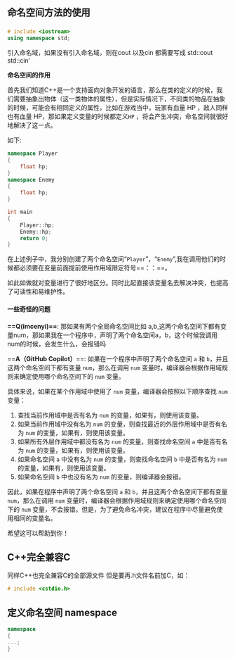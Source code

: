 ## 命名空间方法的使用


### 
```cpp
# include <iostream>
using namespace std;
```

引入命名域，如果没有引入命名域，则在cout 以及cin 都需要写成
std::cout
std::cin‘

**命名空间的作用**

首先我们知道C++是一个支持面向对象开发的语言，那么在类的定义的时候，我们需要抽象出物体（这一类物体的属性），但是实际情况下，不同类的物品在抽象的时候，可能会有相同定义的属性，比如在游戏当中，玩家有血量 HP ，敌人同样也有血量 HP，那如果定义变量的时候都定义`HP` ，将会产生冲突，命名空间就很好地解决了这一点。

如下:
```cpp
namespace Player
{
    float hp;
}
namespace Enemy
{
	float hp;
}

int main
{
	Player::hp;
	Enemy::hp;
	return 0;
}
```
在上述例子中，我分别创建了两个命名空间“`Player`”，“`Enemy`”,我在调用他们的时候都必须要在变量前面提前使用作用域限定符号==：：==。

如此如做就对变量进行了很好地区分。同时比起直接该变量名去解决冲突，也提高了可读性和易维护性。

#### 一些奇怪的问题


**==Q(imcenyi)==**: 那如果有两个全局命名空间比如 a,b,这两个命名空间下都有变量num，那如果我在一个程序中，声明了两个命名空间a，b，这个时候我调用num的时候，会发生什么，会报错吗

==**A（GitHub Copilot）**==: 如果在一个程序中声明了两个命名空间 `a` 和 `b`，并且这两个命名空间下都有变量 `num`，那么在调用 `num` 变量时，编译器会根据作用域规则来确定使用哪个命名空间下的 `num` 变量。

具体来说，如果在某个作用域中使用了 `num` 变量，编译器会按照以下顺序查找 `num` 变量：


1. 查找当前作用域中是否有名为 `num` 的变量，如果有，则使用该变量。
2. 如果当前作用域中没有名为 `num` 的变量，则查找最近的外层作用域中是否有名为 `num` 的变量，如果有，则使用该变量。
3. 如果所有外层作用域中都没有名为 `num` 的变量，则查找命名空间 `a` 中是否有名为 `num` 的变量，如果有，则使用该变量。
4. 如果命名空间 `a` 中没有名为 `num` 的变量，则查找命名空间 `b` 中是否有名为 `num` 的变量，如果有，则使用该变量。
5. 如果命名空间 `b` 中也没有名为 `num` 的变量，则编译器会报错。

因此，如果在程序中声明了两个命名空间 `a` 和 `b`，并且这两个命名空间下都有变量 `num`，那么在调用 `num` 变量时，编译器会根据作用域规则来确定使用哪个命名空间下的 `num` 变量，不会报错。但是，为了避免命名冲突，建议在程序中尽量避免使用相同的变量名。

希望这可以帮助到你！

## C++完全兼容C

同样C++也完全兼容C的全部源文件 但是要再.h文件名前加C，如：
```cpp
# include <cstdio.h>
```

## 定义命名空间 namespace
```C++
namespace
{
...;
}
```

